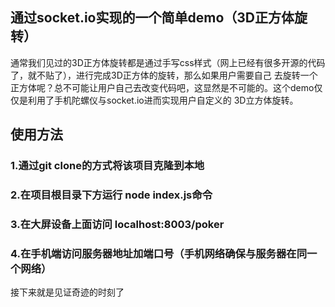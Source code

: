 ## 通过socket.io实现的一个简单demo（3D正方体旋转）
通常我们见过的3D正方体旋转都是通过手写css样式（网上已经有很多开源的代码了，就不贴了），进行完成3D正方体的旋转，那么如果用户需要自己
去旋转一个正方体呢？总不可能让用户自己去改变代码吧，这显然是不可能的。这个demo仅仅是利用了手机陀螺仪与socket.io进而实现用户自定义的
3D立方体旋转。

## 使用方法

### 1.通过git clone的方式将该项目克隆到本地
### 2.在项目根目录下方运行 node index.js命令
### 3.在大屏设备上面访问 localhost:8003/poker
### 4.在手机端访问服务器地址加端口号（手机网络确保与服务器在同一个网络）
接下来就是见证奇迹的时刻了